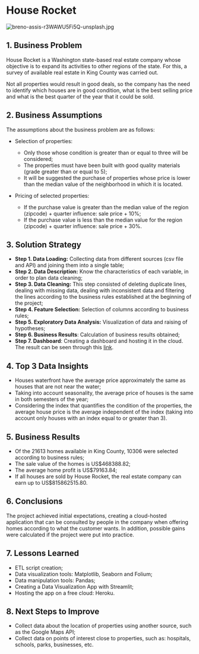 # House Rocket
![breno-assis-r3WAWU5Fi5Q-unsplash.jpg](https://github.com/anaangelicacm/house_price/blob/main/images/breno-assis-r3WAWU5Fi5Q-unsplash.jpg?raw=true)


## 1. Business Problem
House Rocket is a Washington state-based real estate company whose objective is to expand its activities to other regions of the state. For this, a survey of available real estate in King County was carried out.

Not all properties would result in good deals, so the company has the need to identify which houses are in good condition, what is the best selling price and what is the best quarter of the year that it could be sold.

## 2. Business Assumptions
The assumptions about the business problem are as follows:
- Selection of properties:
     - Only those whose condition is greater than or equal to three will be considered;
     - The properties must have been built with good quality materials (grade greater than or equal to 5);
     - It will be suggested the purchase of properties whose price is lower than the median value of the neighborhood in which it is located. 
     
- Pricing of selected properties:
     - If the purchase value is greater than the median value of the region (zipcode) + quarter influence: sale price + 10%;
     - If the purchase value is less than the median value for the region (zipcode) + quarter influence: sale price + 30%.

## 3. Solution Strategy
- **Step 1. Data Loading:** Collecting data from different sources (csv file and API) and joining them into a single table;
- **Step 2. Data Description:** Know the characteristics of each variable, in order to plan data cleaning;
- **Step 3. Data Cleaning:** This step consisted of deleting duplicate lines, dealing with missing data, dealing with inconsistent data and filtering the lines according to the business rules established at the beginning of the project;
- **Step 4. Feature Selection:** Selection of columns according to business rules;
- **Step 5. Exploratory Data Analysis:** Visualization of data and raising of hypotheses;
- **Step 6. Business Results**: Calculation of business results obtained;
- **Step 7. Dashboard**: Creating a dashboard and hosting it in the cloud. The result can be seen through this [link](https://kc-house-analysis.herokuapp.com).

## 4. Top 3 Data Insights
- Houses waterfront have the average price approximately the same as houses that are not near the water;
- Taking into account seasonality, the average price of houses is the same in both semesters of the year;
- Considering the index that quantifies the condition of the properties, the average house price is the average independent of the index (taking into account only houses with an index equal to or greater than 3).

## 5. Business Results
- Of the 21613 homes available in King County, 10306 were selected according to business rules;
- The sale value of the homes is US$468388.82;
- The average home profit is US$79163.84;
- If all houses are sold by House Rocket, the real estate company can earn up to US$815862515.80.

## 6. Conclusions
The project achieved initial expectations, creating a cloud-hosted application that can be consulted by people in the company when offering homes according to what the customer wants. In addition, possible gains were calculated if the project were put into practice.

## 7. Lessons Learned
- ETL script creation;
- Data visualization tools: Matplotlib, Seaborn and Folium;
- Data manipulation tools: Pandas;
- Creating a Data Visualization App with Streamlit;
- Hosting the app on a free cloud: Heroku.

## 8. Next Steps to Improve
- Collect data about the location of properties using another source, such as the Google Maps API;
- Collect data on points of interest close to properties, such as: hospitals, schools, parks, businesses, etc.
